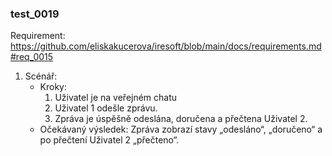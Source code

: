 ### test_0019

Requirement: https://github.com/eliskakucerova/iresoft/blob/main/docs/requirements.md#req_0015

1. Scénář:
    - Kroky:
        1. Uživatel je na veřejném chatu
        2. Uživatel 1 odešle zprávu.
        3. Zpráva je úspěšně odeslána, doručena a přečtena Uživatel 2.
    - Očekávaný výsledek: Zpráva zobrazí stavy „odesláno“, „doručeno“ a po přečtení Uživatel 2 „přečteno“.